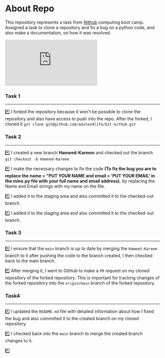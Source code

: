# About Repo
This repository represents a task from [Nithub](https://nithublms.unilag.edu.ng/) computing boot camp. Assigned a task to clone a repository and fix a bug on a python code, and also make a documentation, on how it was resolved.

![Nithubs-logo](https://nithublms.unilag.edu.ng/pluginfile.php?file=%2F1%2Ftheme_lambda%2Flogo%2F1665393966%2FWhatsApp%20Image%202022-10-07%20at%2020.49.09.jpeg)


### Task 1 
---
*️⃣ I forked the repository because it won't be possible to clone the repository and also have access to push into the repo. After the forked, I cloned it ```git clone git@github.com:maxton4life/Git-Github.git```


### Task 2
---
*️⃣ I created a new branch **Hameed-Kareem** and checked out the branch ```git checkout -b Hameed-Kareem```

*️⃣ I make the necessary changes to fix the code **(To fix the bug you are to replace the name = "PUT YOUR NAME  and email = 'PUT YOUR EMAIL' in the mine.py file with your full name and email address).** by replacing the Name and Email strings with my name on the file.

*️⃣ I added it to the staging area and also committed it to the checked-out branch.

*️⃣ I added it to the staging area and also committed it to the checked-out branch.



### Task 3
---
*️⃣ I ensure that the ```main``` branch is up to date by merging the ```Hameed-Kareem``` branch to it after pushing the code to the branch created, I then checked back to the main branch.

*️⃣ After merging it, I went to GitHub to make a ```PR``` request on my cloned repository of the forked repository. This is important for tracking changes of the forked repository into the ```origin/main``` branch of the forked repository.
 
### Task4
---
*️⃣ I updated the ```README.md``` file with detailed information about how I fixed the bug and also committed it to the created branch on my cloned repository.

*️⃣ I checked back into the ```main``` branch to merge the created branch changes to it. 

*️⃣ 

